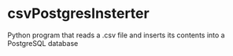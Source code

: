 # csvPostgresInsterter
 Python program that reads a .csv file and inserts its contents into a PostgreSQL database
